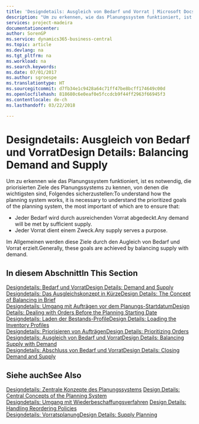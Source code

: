 ```yaml
---
title: 'Designdetails: Ausgleich von Bedarf und Vorrat | Microsoft Docs'
description: "Um zu erkennen, wie das Planungssystem funktioniert, ist es erforderlich, die priorisierten Ziele des Planungssystems zu kennen. Die wichtigsten davon sind, sicherzustellen, dass jeglicher Bedarf durch genügenden Vorrat befriedigt wird und jeder Vorrat einem Zweck dient."
services: project-madeira
documentationcenter: 
author: SorenGP
ms.service: dynamics365-business-central
ms.topic: article
ms.devlang: na
ms.tgt_pltfrm: na
ms.workload: na
ms.search.keywords: 
ms.date: 07/01/2017
ms.author: sgroespe
ms.translationtype: HT
ms.sourcegitcommit: d7fb34e1c9428a64c71ff47be8bcff174649c00d
ms.openlocfilehash: 818680c6e0eaf0e5fccdcb9f44ff2963f66945f3
ms.contentlocale: de-ch
ms.lasthandoff: 03/22/2018

---
```

# <a name="design-details-balancing-demand-and-supply"></a><span data-ttu-id="1363b-103">Designdetails: Ausgleich von Bedarf und Vorrat</span><span class="sxs-lookup"><span data-stu-id="1363b-103">Design Details: Balancing Demand and Supply</span></span>
<span data-ttu-id="1363b-104">Um zu erkennen wie das Planungssystem funktioniert, ist es notwendig, die priorisierten Ziele des Planungssystems zu kennen, von denen die wichtigsten sind, Folgendes sicherzustellen:</span><span class="sxs-lookup"><span data-stu-id="1363b-104">To understand how the planning system works, it is necessary to understand the prioritized goals of the planning system, the most important of which are to ensure that:</span></span>  

- <span data-ttu-id="1363b-105">Jeder Bedarf wird durch ausreichenden Vorrat abgedeckt.</span><span class="sxs-lookup"><span data-stu-id="1363b-105">Any demand will be met by sufficient supply.</span></span>  
- <span data-ttu-id="1363b-106">Jeder Vorrat dient einem Zweck.</span><span class="sxs-lookup"><span data-stu-id="1363b-106">Any supply serves a purpose.</span></span>  

 <span data-ttu-id="1363b-107">Im Allgemeinen werden diese Ziele durch den Augleich von Bedarf und Vorrat erzielt.</span><span class="sxs-lookup"><span data-stu-id="1363b-107">Generally, these goals are achieved by balancing supply with demand.</span></span>  

## <a name="in-this-section"></a><span data-ttu-id="1363b-108">In diesem Abschnitt</span><span class="sxs-lookup"><span data-stu-id="1363b-108">In This Section</span></span>  
[<span data-ttu-id="1363b-109">Designdetails: Bedarf und Vorrat</span><span class="sxs-lookup"><span data-stu-id="1363b-109">Design Details: Demand and Supply</span></span>](design-details-demand-and-supply.md)  
[<span data-ttu-id="1363b-110">Designdetails: Das Ausgleichskonzept in Kürze</span><span class="sxs-lookup"><span data-stu-id="1363b-110">Design Details: The Concept of Balancing in Brief</span></span>](design-details-the-concept-of-balancing-in-brief.md)  
[<span data-ttu-id="1363b-111">Designdetails: Umgang mit Aufträgen vor dem Planungs-Startdatum</span><span class="sxs-lookup"><span data-stu-id="1363b-111">Design Details: Dealing with Orders Before the Planning Starting Date</span></span>](design-details-dealing-with-orders-before-the-planning-starting-date.md)  
[<span data-ttu-id="1363b-112">Designdetails: Laden der Bestands-Profile</span><span class="sxs-lookup"><span data-stu-id="1363b-112">Design Details: Loading the Inventory Profiles</span></span>](design-details-loading-the-inventory-profiles.md)  
[<span data-ttu-id="1363b-113">Designdetails: Priorisieren von Aufträgen</span><span class="sxs-lookup"><span data-stu-id="1363b-113">Design Details: Prioritizing Orders</span></span>](design-details-prioritizing-orders.md)  
[<span data-ttu-id="1363b-114">Designdetails: Ausgleich von Bedarf und Vorrat</span><span class="sxs-lookup"><span data-stu-id="1363b-114">Design Details: Balancing Supply with Demand</span></span>](design-details-balancing-supply-with-demand.md)  
[<span data-ttu-id="1363b-115">Designdetails: Abschluss von Bedarf und Vorrat</span><span class="sxs-lookup"><span data-stu-id="1363b-115">Design Details: Closing Demand and Supply</span></span>](design-details-closing-demand-and-supply.md)  

## <a name="see-also"></a><span data-ttu-id="1363b-116">Siehe auch</span><span class="sxs-lookup"><span data-stu-id="1363b-116">See Also</span></span>  
 <span data-ttu-id="1363b-117">[Designdetails: Zentrale Konzepte des Planungssystems](design-details-central-concepts-of-the-planning-system.md) </span><span class="sxs-lookup"><span data-stu-id="1363b-117">[Design Details: Central Concepts of the Planning System](design-details-central-concepts-of-the-planning-system.md) </span></span>  
 <span data-ttu-id="1363b-118">[Designdetails: Umgang mit Wiederbeschaffungsverfahren](design-details-handling-reordering-policies.md) </span><span class="sxs-lookup"><span data-stu-id="1363b-118">[Design Details: Handling Reordering Policies](design-details-handling-reordering-policies.md) </span></span>  
 [<span data-ttu-id="1363b-119">Designdetails: Vorratsplanung</span><span class="sxs-lookup"><span data-stu-id="1363b-119">Design Details: Supply Planning</span></span>](design-details-supply-planning.md)

